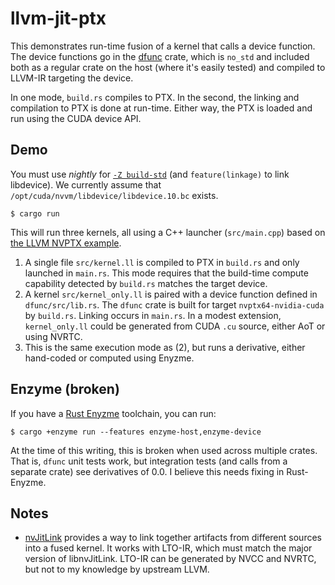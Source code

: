 # llvm-jit-ptx

This demonstrates run-time fusion of a kernel that calls a device function. The device functions go in the [dfunc](dfunc/) crate, which is `no_std` and included both as a regular crate on the host (where it's easily tested) and compiled to LLVM-IR targeting the device.

In one mode, `build.rs` compiles to PTX. In the second, the linking and compilation to PTX is done at run-time. Either way, the PTX is loaded and run using the CUDA device API.

## Demo

You must use *nightly* for [`-Z build-std`](https://doc.rust-lang.org/cargo/reference/unstable.html#build-std) (and `feature(linkage)` to link libdevice). We currently assume that `/opt/cuda/nvvm/libdevice/libdevice.10.bc` exists.

``` console
$ cargo run
```

This will run three kernels, all using a C++ launcher (`src/main.cpp`) based on [the LLVM NVPTX example](https://llvm.org/docs/NVPTXUsage.html#running-the-kernel).

1. A single file `src/kernel.ll` is compiled to PTX in `build.rs` and only launched in `main.rs`. This mode requires that the build-time compute capability detected by `build.rs` matches the target device.
2. A kernel `src/kernel_only.ll` is paired with a device function defined in `dfunc/src/lib.rs`. The `dfunc` crate is built for target `nvptx64-nvidia-cuda` by `build.rs`. Linking occurs in `main.rs`. In a modest extension, `kernel_only.ll` could be generated from CUDA `.cu` source, either AoT or using NVRTC.
3. This is the same execution mode as (2), but runs a derivative, either hand-coded or computed using Enyzme.

## Enzyme (broken)

If you have a [Rust Enyzme](https://github.com/EnzymeAD/rust) toolchain, you can run:

``` console
$ cargo +enzyme run --features enzyme-host,enzyme-device
```

At the time of this writing, this is broken when used across multiple crates. That is, `dfunc` unit tests work, but integration tests (and calls from a separate crate) see derivatives of 0.0. I believe this needs fixing in Rust-Enyzme.

## Notes

* [nvJitLink](https://developer.nvidia.com/blog/cuda-12-0-compiler-support-for-runtime-lto-using-nvjitlink-library/) provides a way to link together artifacts from different sources into a fused kernel. It works with LTO-IR, which must match the major version of libnvJitLink. LTO-IR can be generated by NVCC and NVRTC, but not to my knowledge by upstream LLVM.

